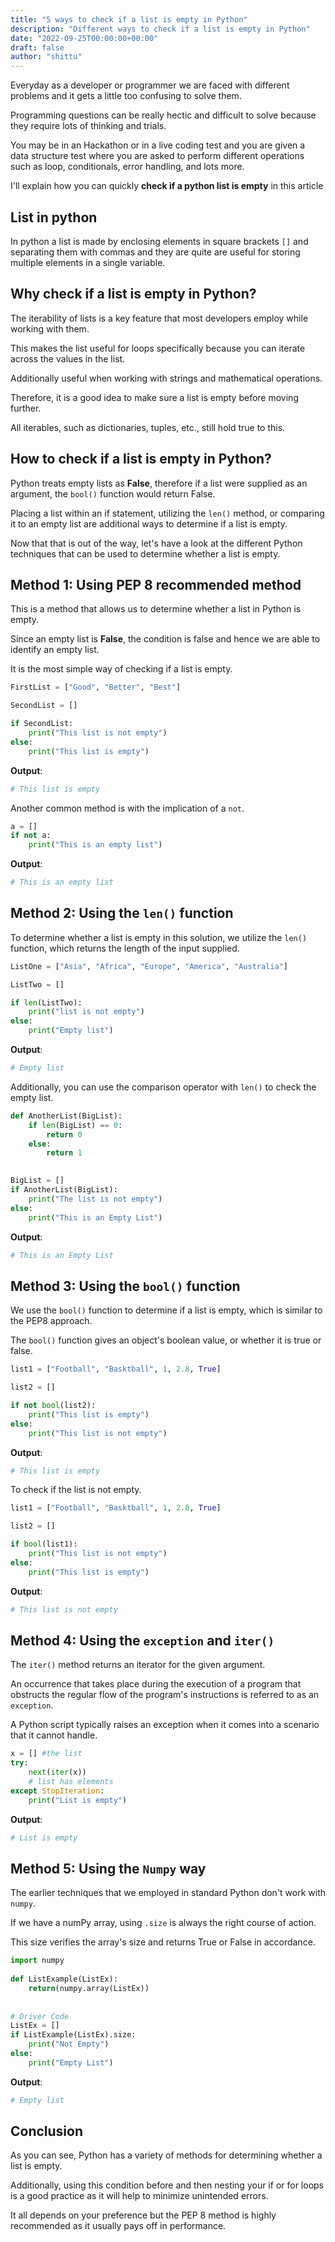 ```yaml
---
title: "5 ways to check if a list is empty in Python"
description: "Different ways to check if a list is empty in Python"
date: "2022-09-25T00:00:00+00:00"
draft: false
author: "shittu"
---
```


Everyday as a developer or programmer we are faced with different problems and it gets a little too confusing to solve them. 

Programming questions can be really hectic and difficult to solve because they require lots of thinking and trials. 

You may be in an Hackathon or in a live coding test and you are given a data structure test where you are asked to perform different operations such as loop, conditionals, error handling, and lots more. 

I'll explain how you can quickly **check if a python list is empty** in this article

## List in python

In python a list is made by enclosing elements in square brackets `[]` and separating them with commas and they are quite are useful for storing multiple elements in a single variable.

## Why check if a list is empty in Python?

The iterability of lists is a key feature that most developers employ while working with them. 

This makes the list useful for loops specifically because you can iterate across the values in the list. 

Additionally useful when working with strings and mathematical operations.

Therefore, it is a good idea to make sure a list is empty before moving further.

All iterables, such as dictionaries, tuples, etc., still hold true to this.

## How to check if a list is empty in Python?

Python treats empty lists as **False**, therefore if a list were supplied as an argument, the `bool()` function would return False. 

Placing a list within an if statement, utilizing the `len()` method, or comparing it to an empty list are additional ways to determine if a list is empty.

Now that that is out of the way, let's have a look at the different Python techniques that can be used to determine whether a list is empty.


## Method 1: Using PEP 8 recommended method

This is a method that allows us to determine whether a list in Python is empty. 

Since an empty list is **False**, the condition is false and hence we are able to identify an empty list. 

It is the most simple way of checking if a list is empty. 

```python
FirstList = ["Good", "Better", "Best"]

SecondList = []

if SecondList:
    print("This list is not empty")
else:
    print("This list is empty")

```

**Output**:
```python
# This list is empty
```

Another common method is with the implication of a `not`.

```python
a = []
if not a:
    print("This is an empty list")

```

**Output**:
```python
# This is an empty list
```

## Method 2: Using the `len()` function

To determine whether a list is empty in this solution, we utilize the `len()` function, which returns the length of the input supplied. 

```python
ListOne = ["Asia", "Africa", "Europe", "America", "Australia"]

ListTwo = []

if len(ListTwo):
    print("list is not empty")
else:
    print("Empty list")

```

**Output**:
```python
# Empty list
```

Additionally, you can use the comparison operator with `len()` to check the empty list.

```python
def AnotherList(BigList):
    if len(BigList) == 0:
        return 0
    else:
        return 1
 

BigList = []
if AnotherList(BigList):
    print("The list is not empty")
else:
    print("This is an Empty List")

```

**Output**:
```python
# This is an Empty List
```

## Method 3: Using the `bool()` function

We use the `bool()` function to determine if a list is empty, which is similar to the PEP8 approach. 

The `bool()` function gives an object's boolean value, or whether it is true or false.

```python
list1 = ["Football", "Basktball", 1, 2.8, True]

list2 = []

if not bool(list2):
    print("This list is empty")
else:
    print("This list is not empty")

```
**Output**:
```python
# This list is empty
```
To check if the list is not empty.

```python
list1 = ["Football", "Basktball", 1, 2.8, True]

list2 = []

if bool(list1):
    print("This list is not empty")
else:
    print("This list is empty")

```
**Output**:
```python
# This list is not empty
```

## Method 4: Using the `exception` and `iter()`

The `iter()` method returns an iterator for the given argument.

An occurrence that takes place during the execution of a program that obstructs the regular flow of the program's instructions is referred to as an `exception`. 

A Python script typically raises an exception when it comes into a scenario that it cannot handle.

```python
x = [] #the list
try:
    next(iter(x))
    # list has elements
except StopIteration:
    print("List is empty")

```

**Output**:
```python
# List is empty
```

## Method 5: Using the `Numpy` way


The earlier techniques that we employed in standard Python don't work with `numpy`.

If we have a numPy array, using `.size` is always the right course of action. 

This size verifies the array's size and returns True or False in accordance.

```python
import numpy
 
def ListExample(ListEx):
    return(numpy.array(ListEx))
 
 
# Driver Code
ListEx = []
if ListExample(ListEx).size:
    print("Not Empty")
else:
    print("Empty List")

```

**Output**:
```python
# Empty list
```

## Conclusion

As you can see, Python has a variety of methods for determining whether a list is empty. 

Additionally, using this condition before and then nesting your if or for loops is a good practice as it will help to minimize unintended errors. 

It all depends on your preference but the PEP 8 method is highly recommended as it usually pays off in performance.






